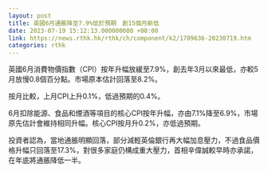 ```yaml
---
layout: post
title: 英國6月通脹降至7.9%低於預期　創15個月新低
date: 2023-07-19 15:12:13.000000000 +08:00
link: https://news.rthk.hk/rthk/ch/component/k2/1709636-20230719.htm
categories: rthk
---
```


英國6月消費物價指數（CPI）按年升幅放緩至7.9%，創去年3月以來最低，亦較5月放慢0.8個百分點。市場原本估計回落至8.2%。

按月比較，上月CPI上升0.1%，低過預期的0.4%。

6月扣除能源、食品和煙酒等項目的核心CPI按年升幅，亦由7.1%降至6.9%，市場原先估計會維持相同升幅。核心CPI按月升0.2%，亦低過預期。

投資者認為，當地通脹明顯回落，部分減輕英倫銀行再大幅加息壓力，不過食品價格升幅只回落至17.3%，對很多家庭仍構成重大壓力，首相辛偉誠較早時亦承諾，在年底將通脹降低一半。
